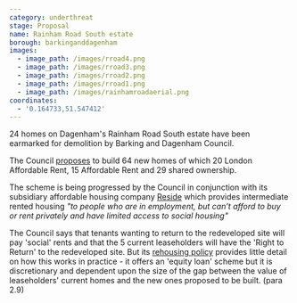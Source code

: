 ```yaml
---
category: underthreat
stage: Proposal 
name: Rainham Road South estate 
borough: barkinganddagenham
images:
  - image_path: /images/rroad4.png
  - image_path: /images/rroad3.png
  - image_path: /images/rroad2.png
  - image_path: /images/rroad1.png
  - image_path: /images/rainhamroadaerial.png
coordinates:
  - '0.164733,51.547412'
---
```

24 homes on Dagenham's Rainham Road South estate have been earmarked for demolition by Barking and Dagenham Council.

The Council [proposes](https://modgov.lbbd.gov.uk/internet/documents/s130289/Rainham%20Road%20Sth%20Development%20Report.pdf) to build 64 new homes of which 20 London Affordable Rent, 15 Affordable Rent and 29 shared ownership.

The scheme is being progressed by the Council in conjunction with its subsidiary affordable housing company [Reside](https://www.lbbd.gov.uk/affordable-rents-reside-housing) which provides intermediate rented housing _"to people who are in employment, but can’t afford to buy or rent privately and have limited access to social housing"_

The Council says that tenants wanting to return to the redeveloped site will pay 'social' rents and that the 5 current leaseholders will have the 'Right to Return' to the redeveloped site. But its [rehousing policy](https://modgov.lbbd.gov.uk/Internet/documents/s131918/Estate%20Renewal%20Report.pdf) provides little detail on how this works in practice - it offers an 'equity loan' scheme but it is discretionary and dependent upon the size of the gap between the value of leaseholders' current homes and the new ones proposed to be built. (para 2.9) 
